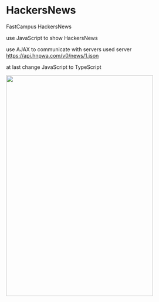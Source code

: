 # HackersNews
FastCampus HackersNews

use JavaScript to show HackersNews

use AJAX to communicate with servers
used server
https://api.hnpwa.com/v0/news/1.json

at last change JavaScript to TypeScript

<img src="https://user-images.githubusercontent.com/52124805/127266990-6169cabd-d222-42f4-aac5-f1ee80896dc5.png" width="400" height="600" />
